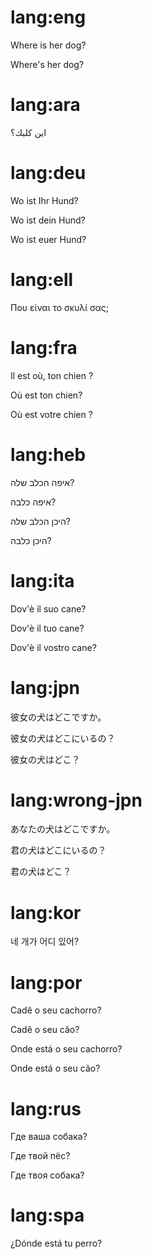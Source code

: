 # lang:eng

Where is her dog?

Where's her dog?

# lang:ara

اين كلبك؟

# lang:deu

Wo ist Ihr Hund?

Wo ist dein Hund?

Wo ist euer Hund?

# lang:ell

Που είναι το σκυλί σας;

# lang:fra

Il est où, ton chien ?

Où est ton chien?

Où est votre chien ?

# lang:heb

איפה הכלב שלה?

איפה כלבה?

היכן הכלב שלה?

היכן כלבה?

# lang:ita

Dov'è il suo cane?

Dov'è il tuo cane?

Dov'è il vostro cane?

# lang:jpn

彼女の犬はどこですか。

彼女の犬はどこにいるの？

彼女の犬はどこ？

# lang:wrong-jpn

あなたの犬はどこですか。

君の犬はどこにいるの？

君の犬はどこ？

# lang:kor

네 개가 어디 있어?

# lang:por

Cadê o seu cachorro?

Cadê o seu cão?

Onde está o seu cachorro?

Onde está o seu cão?

# lang:rus

Где ваша собака?

Где твой пёс?

Где твоя собака?

# lang:spa

¿Dónde está tu perro?